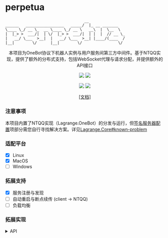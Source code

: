 # perpetua

```
                                   __
______   _________________   _____/  |_ __ _______
\____ \_/ __ \_  __ \____ \_/ __ \   __\  |  \__  \
|  |_> >  ___/|  | \/  |_> >  ___/|  | |  |  // __ \_
|   __/ \___  >__|  |   __/ \___  >__| |____/(____  /
|__|        \/      |__|        \/                \/ 
```
<p align="center">
    本项目为OneBot协议下机器人实例与用户服务间第三方中间件。基于NTQQ实现，提供了额外的分布式支持，包括WebSocket代理与请求分配，并提供额外的API接口
</p>

<p align="center">
    <a alt="Protocol" href="https://github.com/botuniverse/onebot-11"><image src="https://img.shields.io/badge/OneBot-v11-green"></image></a>
    <a alt="NTQQ" href="https://github.com/LagrangeDev/Lagrange.Core"><image src="https://img.shields.io/badge/Lagrange-OneBot-blue"></image></a>
</p>

<p align="center">
   <a alt="License" href="https://www.gnu.org/licenses/agpl-3.0.en.html"><image src="https://img.shields.io/badge/license-AGPLv3-4EB1BA.svg"></image></a>
   <a alt="Release" href="https://github.com/IUnlimit/lagrange-go-distributed/releases"><image src="https://img.shields.io/github/release/IUnlimit/lagrange-go-distributed.svg"></image></a>
</p>

<p align="center">
   <a href="https://iunlimit.github.io/perpetua/">[文档]</a>
</p>

### 注意事项

本项目内置了NTQQ实现（Lagrange.OneBot）的分发与运行，但[签名服务器配置](https://github.com/IUnlimit/perpetua/blob/main/configs/appsettings.json#L9)项部分需您自行寻找解决方案。详见[Lagrange.Core#known-problem](https://github.com/LagrangeDev/Lagrange.Core#known-problem)

### 适配平台

- [x] Linux
- [x] MacOS
- [ ] Windows

### 拓展支持

- [x] 服务注册与发现
- [ ] 自动重启与断点续传 (client -> NTQQ)
- [ ] 负载均衡

### 拓展实现

<details>
<summary>API</summary>

| API                | 功能          |
|--------------------|-------------|
| /get_ws_port       | [获取分配的ws端口] |

[获取分配的ws端口]: #

</details>
